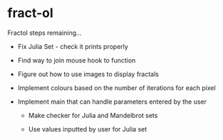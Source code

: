 # fract-ol

Fractol steps remaining...

- Fix Julia Set - check it prints properly

- Find way to join mouse hook to function

- Figure out how to use images to display fractals

- Implement colours based on the number of iterations for each pixel

- Implement main that can handle parameters entered by the user

    - Make checker for Julia and Mandelbrot sets
    
    - Use values inputted by user for Julia set

